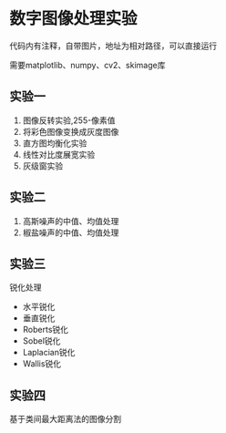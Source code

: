 # 数字图像处理实验
代码内有注释，自带图片，地址为相对路径，可以直接运行

需要matplotlib、numpy、cv2、skimage库
## 实验一
1. 图像反转实验,255-像素值
2. 将彩色图像变换成灰度图像
3. 直方图均衡化实验
4. 线性对比度展宽实验
5. 灰级窗实验
## 实验二
1. 高斯噪声的中值、均值处理
2. 椒盐噪声的中值、均值处理
## 实验三

锐化处理
- 水平锐化
- 垂直锐化
- Roberts锐化
- Sobel锐化
- Laplacian锐化
- Wallis锐化
## 实验四
基于类间最大距离法的图像分割
